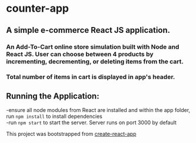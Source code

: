 # counter-app
## A simple e-commerce React JS application. 

### An Add-To-Cart online store simulation built with Node and React JS. User can choose between 4 products by incrementing, decrementing, or deleting items from the cart. 
### Total number of items in cart is displayed in app's header.

## Running the Application: 
-ensure all node modules from React are installed and within the app folder, run ```npm install``` to install dependencies   
-run ```npm start``` to start the server. Server runs on port 3000 by default

This project was bootstrapped from [create-react-app](https://github.com/facebook/create-react-app)
